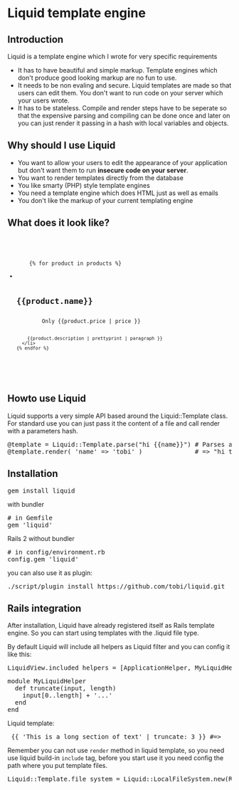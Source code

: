 # Liquid template engine

## Introduction

Liquid is a template engine which I wrote for very specific requirements

* It has to have beautiful and simple markup. Template engines which don't produce good looking markup are no fun to use.
* It needs to be non evaling and secure. Liquid templates are made so that users can edit them. You don't want to run code on your server which your users wrote.
* It has to be stateless. Compile and render steps have to be seperate so that the expensive parsing and compiling can be done once and later on you can just render it passing in a hash with local variables and objects.

## Why should I use Liquid

* You want to allow your users to edit the appearance of your application but don't want them to run **insecure code on your server**.
* You want to render templates directly from the database
* You like smarty (PHP) style template engines
* You need a template engine which does HTML just as well as emails
* You don't like the markup of your current templating engine

## What does it look like?

<code>
  <ul id="products">
    {% for product in products %}
      <li>
        <h2>{{product.name}}</h2>
        Only {{product.price | price }}

        {{product.description | prettyprint | paragraph }}
      </li>
    {% endfor %}
  </ul>
</code>

## Howto use Liquid

Liquid supports a very simple API based around the Liquid::Template class.
For standard use you can just pass it the content of a file and call render with a parameters hash.

<pre>
@template = Liquid::Template.parse("hi {{name}}") # Parses and compiles the template
@template.render( 'name' => 'tobi' )              # => "hi tobi"
</pre>

## Installation

<pre>
gem install liquid
</pre>

with bundler
<pre>
# in Gemfile
gem 'liquid'
</pre>

Rails 2 without bundler

<pre>
# in config/environment.rb
config.gem 'liquid'
</pre>

you can also use it as plugin:

<pre>
./script/plugin install https://github.com/tobi/liquid.git
</pre>

## Rails integration

After installation, Liquid have already registered itself as Rails template engine. So you can start using templates with the .liquid file type.

By default Liquid will include all helpers as Liquid filter and you can config it like this:

<pre>
LiquidView.included_helpers = [ApplicationHelper, MyLiquidHelper]
</pre>

<pre>
module MyLiquidHelper
  def truncate(input, length)
    input[0..length] + '...' 
  end
end
</pre>

Liquid template:

<pre>
 {{ 'This is a long section of text' | truncate: 3 }} #=>   Thi... 
</pre>

Remember you can not use `render` method in liquid template, so you need use liquid build-in `include` tag, before you start use it you need config the path where you put template files.

<pre>
Liquid::Template.file_system = Liquid::LocalFileSystem.new(Rails.root.join("app","view","liquid")) 
</pre>



